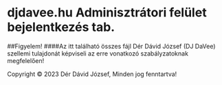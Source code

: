 # djdavee.hu Adminisztrátori felület bejelentkezés tab.

##Figyelem!
####Az itt található összes fájl Dér Dávid József (DJ DaVee) szellemi tulajdonát képviseli az erre vonatkozó szabályzatoknak megfelelően!

Copyright ©️ 2023 Dér Dávid József, Minden jog fenntartva!
